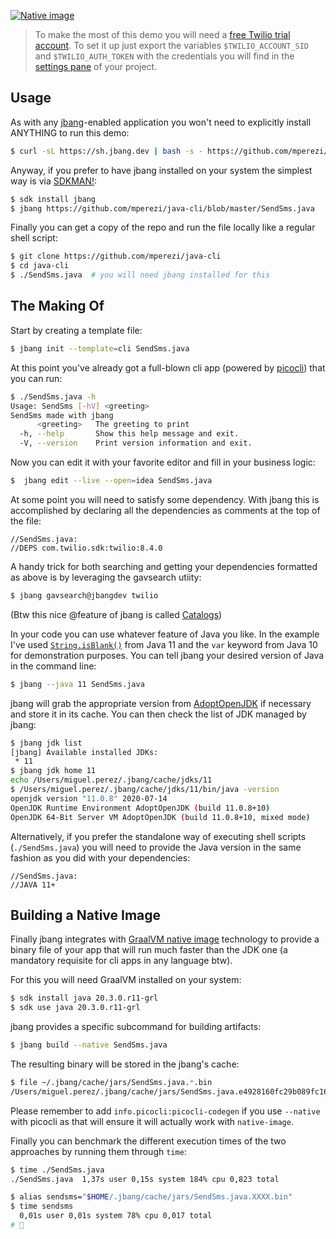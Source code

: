 [![Native image](https://github.com/mperezi/java-cli/workflows/Native%20image/badge.svg)](https://github.com/mperezi/java-cli/actions?query=workflow%3A%22Native+image%22)

> To make the most of this demo you will need a [free Twilio trial account](https://www.twilio.com/docs/usage/tutorials/how-to-use-your-free-trial-account). To set it up just export the variables `$TWILIO_ACCOUNT_SID` and `$TWILIO_AUTH_TOKEN` with the credentials you will find in the [settings pane](https://www.twilio.com/console/project/settings) of  your project.

## Usage

As with any [jbang](https://jbang.dev/)-enabled application you won't need to explicitly install ANYTHING to run this demo: 

```bash
$ curl -sL https://sh.jbang.dev | bash -s - https://github.com/mperezi/java-cli/blob/master/SendSms.java
```

Anyway, if you prefer to have jbang installed on your system the simplest way is via [SDKMAN!](https://sdkman.io/):

```bash
$ sdk install jbang
$ jbang https://github.com/mperezi/java-cli/blob/master/SendSms.java
```

Finally you can get a copy of the repo and run the file locally like a regular shell script:

```bash
$ git clone https://github.com/mperezi/java-cli
$ cd java-cli
$ ./SendSms.java  # you will need jbang installed for this
```

## The Making Of

Start by creating a template file:

```bash
$ jbang init --template=cli SendSms.java
```

At this point you've already got a full-blown cli app (powered by [picocli](https://picocli.info/)) that you can run:

```bash
$ ./SendSms.java -h
Usage: SendSms [-hV] <greeting>
SendSms made with jbang
      <greeting>   The greeting to print
  -h, --help       Show this help message and exit.
  -V, --version    Print version information and exit.
```

Now you can edit it with your favorite editor and fill in your business logic:

```bash
$  jbang edit --live --open=idea SendSms.java
```

At some point you will need to satisfy some dependency. With jbang this is accomplished by declaring all the dependencies as comments at the top of the file:

```
//SendSms.java:
//DEPS com.twilio.sdk:twilio:8.4.0
```

A handy trick for both searching and getting your dependencies formatted as above is by leveraging the gavsearch utiity:

```bash
$ jbang gavsearch@jbangdev twilio
```

(Btw this nice @feature of jbang is called [Catalogs](https://github.com/jbangdev/jbang#catalogs))

In your code you can use whatever feature of Java you like. In the example I've used [`String.isBlank()`](https://docs.oracle.com/en/java/javase/11/docs/api/java.base/java/lang/String.html#isBlank()) from Java 11 and the `var` keyword from Java 10 for demonstration purposes. You can tell jbang your desired version of Java in the command line:

```bash
$ jbang --java 11 SendSms.java
```

jbang will grab the appropriate version from [AdoptOpenJDK](https://adoptopenjdk.net/) if necessary and store it in its cache. You can then check the list of JDK managed by jbang:

```bash
$ jbang jdk list
[jbang] Available installed JDKs:
 * 11
$ jbang jdk home 11
echo /Users/miguel.perez/.jbang/cache/jdks/11
$ /Users/miguel.perez/.jbang/cache/jdks/11/bin/java -version
openjdk version "11.0.8" 2020-07-14
OpenJDK Runtime Environment AdoptOpenJDK (build 11.0.8+10)
OpenJDK 64-Bit Server VM AdoptOpenJDK (build 11.0.8+10, mixed mode)
```

Alternatively, if you prefer the standalone way of executing shell scripts (`./SendSms.java`) you will need to provide the Java version in the same fashion as you did with your dependencies:

```
//SendSms.java:
//JAVA 11+
```

## Building a Native Image

Finally jbang integrates with [GraalVM native image](https://www.graalvm.org/reference-manual/native-image/) technology to provide a binary file of your app that will run much faster than the JDK one (a mandatory requisite for cli apps in any language btw).

For this you will need GraalVM installed on your system:

```bash
$ sdk install java 20.3.0.r11-grl
$ sdk use java 20.3.0.r11-grl
```

jbang provides a specific subcommand for building artifacts:

```bash
$ jbang build --native SendSms.java
```

The resulting binary will be stored in the jbang's cache:

```bash
$ file ~/.jbang/cache/jars/SendSms.java.*.bin
/Users/miguel.perez/.jbang/cache/jars/SendSms.java.e4928160fc29b089fc162411fde0fc5e0fd1394eff6671566639ad3789181ede.jar.bin: Mach-O 64-bit executable x86_64
```

Please remember to add `info.picocli:picocli-codegen` if you use `--native` with picocli as that will ensure it will actually work with `native-image`.

Finally you can benchmark the different execution times of the two approaches by running them through `time`:

```bash
$ time ./SendSms.java
./SendSms.java  1,37s user 0,15s system 184% cpu 0,823 total

$ alias sendsms="$HOME/.jbang/cache/jars/SendSms.java.XXXX.bin"
$ time sendsms
  0,01s user 0,01s system 78% cpu 0,017 total
# 🤯
```

